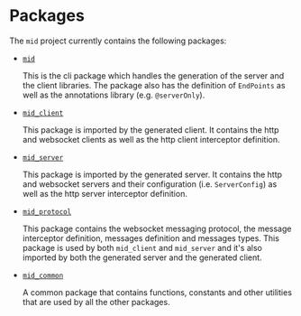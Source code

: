 # Packages

The `mid` project currently contains the following packages:

- [`mid`](https://github.com/osaxma/mid/blob/main/packages/mid)
    
    This is the cli package which handles the generation of the server and the client libraries. The package also has the definition of `EndPoints` as well as the annotations library (e.g. `@serverOnly`). 

- [`mid_client`](https://github.com/osaxma/mid/blob/main/packages/mid_client)
    
    This package is imported by the generated client. It contains the http and websocket clients as well as the http client interceptor definition. 

- [`mid_server`](https://github.com/osaxma/mid/blob/main/packages/mid_server)

    This package is imported by the generated server. It contains the http and websocket servers and their configuration (i.e. `ServerConfig`) as well as the http server interceptor definition. 

- [`mid_protocol`](https://github.com/osaxma/mid/blob/main/packages/mid_protocol)

    This package contains the websocket messaging protocol, the message interceptor definition, messages definition and messages types. This package is used by both `mid_client` and `mid_server` and it's also imported by both the generated server and the generated client.  

- [`mid_common`](https://github.com/osaxma/mid/blob/main/packages/mid_common)

    A common package that contains functions, constants and other utilities that  are used by all the other packages.   